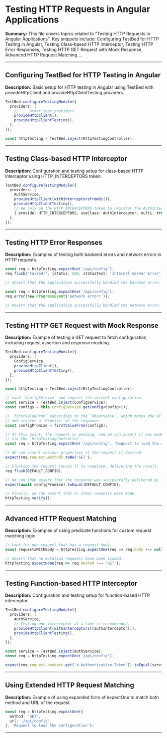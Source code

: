 # Testing HTTP Requests in Angular Applications

**Summary:** This file covers topics related to "Testing HTTP Requests in Angular Applications". Key snippets include: Configuring TestBed for HTTP Testing in Angular, Testing Class-based HTTP Interceptor, Testing HTTP Error Responses, Testing HTTP GET Request with Mock Response, Advanced HTTP Request Matching....

---

## Configuring TestBed for HTTP Testing in Angular

**Description:** Basic setup for HTTP testing in Angular using TestBed with provideHttpClient and provideHttpClientTesting providers.

```typescript
TestBed.configureTestingModule({
  providers: [
    // ... other test providers
    provideHttpClient(),
    provideHttpClientTesting(),
  ],
});

const httpTesting = TestBed.inject(HttpTestingController);
```

---

## Testing Class-based HTTP Interceptor

**Description:** Configuration and testing setup for class-based HTTP interceptor using HTTP_INTERCEPTORS token.

```typescript
TestBed.configureTestingModule({
  providers: [
    AuthService,
    provideHttpClient(withInterceptorsFromDi()),
    provideHttpClientTesting(), 
    // We rely on the HTTP_INTERCEPTORS token to register the AuthInterceptor as an HttpInterceptor
    { provide: HTTP_INTERCEPTORS, useClass: AuthInterceptor, multi: true },
  ],
});
```

---

## Testing HTTP Error Responses

**Description:** Examples of testing both backend errors and network errors in HTTP requests.

```typescript
const req = httpTesting.expectOne('/api/config');
req.flush('Failed!', {status: 500, statusText: 'Internal Server Error'});

// Assert that the application successfully handled the backend error.

const req = httpTesting.expectOne('/api/config');
req.error(new ProgressEvent('network error!'));

// Assert that the application successfully handled the network error.
```

---

## Testing HTTP GET Request with Mock Response

**Description:** Example of testing a GET request to fetch configuration, including request assertion and response mocking.

```typescript
TestBed.configureTestingModule({
  providers: [
    ConfigService,
    provideHttpClient(),
    provideHttpClientTesting(),
  ],
});

const httpTesting = TestBed.inject(HttpTestingController);

// Load `ConfigService` and request the current configuration.
const service = TestBed.inject(ConfigService);
const config$ = this.configService.getConfig<Config>();

// `firstValueFrom` subscribes to the `Observable`, which makes the HTTP request,
// and creates a `Promise` of the response.
const configPromise = firstValueFrom(config$);

// At this point, the request is pending, and we can assert it was made
// via the `HttpTestingController`:
const req = httpTesting.expectOne('/api/config', 'Request to load the configuration');

// We can assert various properties of the request if desired.
expect(req.request.method).toBe('GET');

// Flushing the request causes it to complete, delivering the result.
req.flush(DEFAULT_CONFIG);

// We can then assert that the response was successfully delivered by the `ConfigService`:
expect(await configPromise).toEqual(DEFAULT_CONFIG);

// Finally, we can assert that no other requests were made.
httpTesting.verify();
```

---

## Advanced HTTP Request Matching

**Description:** Examples of using predicate functions for custom request matching logic.

```typescript
// Look for one request that has a request body.
const requestsWithBody = httpTesting.expectOne(req => req.body !== null);

// Assert that no mutation requests have been issued.
httpTesting.expectNone(req => req.method !== 'GET');
```

---

## Testing Function-based HTTP Interceptor

**Description:** Configuration and testing setup for function-based HTTP interceptor.

```typescript
TestBed.configureTestingModule({
  providers: [
    AuthService,
    // Testing one interceptor at a time is recommended.
    provideHttpClient(withInterceptors([authInterceptor])),
    provideHttpClientTesting(),
  ],
});

const service = TestBed.inject(AuthService);
const req = httpTesting.expectOne('/api/config');

expect(req.request.headers.get('X-Authentication-Token')).toEqual(service.getAuthToken());
```

---

## Using Extended HTTP Request Matching

**Description:** Example of using expanded form of expectOne to match both method and URL of the request.

```typescript
const req = httpTesting.expectOne({
  method: 'GET',
  url: '/api/config',
}, 'Request to load the configuration');
```

---